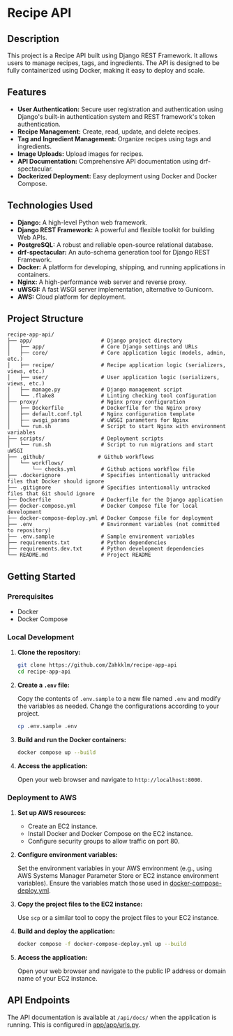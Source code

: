 # Recipe API

## Description

This project is a Recipe API built using Django REST Framework. It allows users to manage recipes, tags, and ingredients. The API is designed to be fully containerized using Docker, making it easy to deploy and scale.

## Features

*   **User Authentication:** Secure user registration and authentication using Django's built-in authentication system and REST framework's token authentication.
*   **Recipe Management:** Create, read, update, and delete recipes.
*   **Tag and Ingredient Management:** Organize recipes using tags and ingredients.
*   **Image Uploads:** Upload images for recipes.
*   **API Documentation:** Comprehensive API documentation using drf-spectacular.
*   **Dockerized Deployment:** Easy deployment using Docker and Docker Compose.

## Technologies Used

*   **Django:** A high-level Python web framework.
*   **Django REST Framework:** A powerful and flexible toolkit for building Web APIs.
*   **PostgreSQL:** A robust and reliable open-source relational database.
*   **drf-spectacular:** An auto-schema generation tool for Django REST Framework.
*   **Docker:** A platform for developing, shipping, and running applications in containers.
*   **Nginx:** A high-performance web server and reverse proxy.
*   **uWSGI:** A fast WSGI server implementation, alternative to Gunicorn.
*   **AWS:** Cloud platform for deployment.

## Project Structure

```
recipe-app-api/
├── app/                      # Django project directory
│   ├── app/                  # Core Django settings and URLs
│   ├── core/                 # Core application logic (models, admin, etc.)
│   ├── recipe/               # Recipe application logic (serializers, views, etc.)
│   ├── user/                 # User application logic (serializers, views, etc.)
│   ├── manage.py             # Django management script
│   └── .flake8               # Linting checking tool configuration
├── proxy/                    # Nginx proxy configuration
│   ├── Dockerfile            # Dockerfile for the Nginx proxy
│   ├── default.conf.tpl      # Nginx configuration template
│   ├── uwsgi_params          # uWSGI parameters for Nginx
│   └── run.sh                # Script to start Nginx with environment variables
├── scripts/                  # Deployment scripts
│   └── run.sh                # Script to run migrations and start uWSGI
├── .github/                 # Github workflows
│   └── workflows/
│       └── checks.yml        # Github actions workflow file
├── .dockerignore             # Specifies intentionally untracked files that Docker should ignore
├── .gitignore                # Specifies intentionally untracked files that Git should ignore
├── Dockerfile                # Dockerfile for the Django application
├── docker-compose.yml        # Docker Compose file for local development
├── docker-compose-deploy.yml # Docker Compose file for deployment
├── .env                      # Environment variables (not committed to repository)
├── .env.sample               # Sample environment variables
├── requirements.txt          # Python dependencies
├── requirements.dev.txt      # Python development dependencies
└── README.md                 # Project README
```

## Getting Started

### Prerequisites

*   Docker
*   Docker Compose

### Local Development

1.  **Clone the repository:**

    ```bash
    git clone https://github.com/Zahkklm/recipe-app-api
    cd recipe-app-api
    ```

2.  **Create a `.env` file:**

    Copy the contents of `.env.sample` to a new file named `.env` and modify the variables as needed. Change the configurations according to your project.

    ```bash
    cp .env.sample .env
    ```

3.  **Build and run the Docker containers:**

    ```bash
    docker compose up --build
    ```

4.  **Access the application:**

    Open your web browser and navigate to `http://localhost:8000`.

### Deployment to AWS

1.  **Set up AWS resources:**

    *   Create an EC2 instance.
    *   Install Docker and Docker Compose on the EC2 instance.
    *   Configure security groups to allow traffic on port 80.

2.  **Configure environment variables:**

    Set the environment variables in your AWS environment (e.g., using AWS Systems Manager Parameter Store or EC2 instance environment variables).  Ensure the variables match those used in [docker-compose-deploy.yml](docker-compose-deploy.yml).

3.  **Copy the project files to the EC2 instance:**

    Use `scp` or a similar tool to copy the project files to your EC2 instance.

4.  **Build and deploy the application:**

    ```bash
    docker compose -f docker-compose-deploy.yml up --build
    ```

5.  **Access the application:**

    Open your web browser and navigate to the public IP address or domain name of your EC2 instance.

## API Endpoints

The API documentation is available at `/api/docs/` when the application is running.  This is configured in [app/app/urls.py](app/app/urls.py).